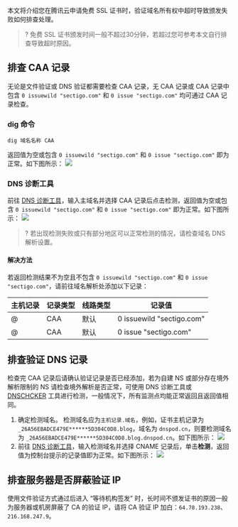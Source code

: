 本文将介绍您在腾讯云申请免费 SSL 证书时，验证域名所有权中超时导致颁发失败如何排查处理。
>? 免费 SSL 证书颁发时间一般不超过30分钟，若超过您可参考本文自行排查导致超时原因。
>


## 排查 CAA 记录
无论是文件验证或 DNS 验证都需要检查 CAA 记录，无 CAA 记录或 CAA 记录中包含 `0 issuewild "sectigo.com"` 和 `0 issue "sectigo.com"` 均可通过 CAA 记录检查。

### dig 命令
```
dig 域名名称 CAA
```
返回值为空或包含 `0 issuewild "sectigo.com"` 和  `0 issue "sectigo.com"` 即为正常。如下图所示：
![](https://qcloudimg.tencent-cloud.cn/raw/701834cfd1f7ba71c8bf855e52b21550.png)

### DNS 诊断工具
前往 [DNS 诊断工具](https://myssl.com/dns_check.html?checking=caa#dns_check)，输入主域名并选择 CAA 记录后点击检测，返回值为空或包含 `0 issuewild "sectigo.com"` 和 `0 issue "sectigo.com"` 即为正常。如下图所示：
![](https://qcloudimg.tencent-cloud.cn/raw/97efadf3a79cf636da56baf2dabb22cb.png)
>? 若出现检测失败或只有部分地区可以正常检测的情况，请检查域名 DNS 解析设置。
>

#### 解决方法
若返回检测结果不为空且不包含 `0 issuewild "sectigo.com"` 和 `0 issue "sectigo.com"`，请前往域名解析处添加以下记录：

|主机记录| 记录类型 | 线路类型 | 记录值 |
|---------|---------|---------|---------|
| @ | CAA | 默认 |0 issuewild "sectigo.com" |
| @ | CAA | 默认 |0 issue "sectigo.com" |


##  排查验证 DNS 记录
检查完 CAA 记录后请确认验证记录是否已经添加，若为自建 NS 或部分存在境外解析限制的 NS 请检查境外解析是否正常，可使用 DNS 诊断工具或 [DNSCHCKER](https://dnschecker.org/#CNAME/) 工具进行检测，一般情况下，所有监测点均能正常返回且返回值相同。
1. 确定检测域名。
检测域名应为`主机记录.域名`，例如，证书主机记录为`_26A56EBADCE479E******5D304C0D8.blog`，域名为 `dnspod.cn`，则要检测域名为 `_26A56EBADCE479E******5D304C0D8.blog.dnspod.cn`。如下图所示：
![](https://qcloudimg.tencent-cloud.cn/raw/5e2ae846c22565468b33a0862c0706f6.png)
2. 前往 [DNS 诊断工具](https://myssl.com/dns_check.html?checking=caa#dns_check)，输入检测域名并选择 CNAME 记录后，单击**检测**，返回值为控制台提示的记录值即为正常。如下图所示：
![](https://qcloudimg.tencent-cloud.cn/raw/20464f9d297d9a2efbc8567f33caadd3.png)

##  排查服务器是否屏蔽验证 IP
使用文件验证方式通过后进入 “等待机构签发” 时，长时间不颁发证书的原因一般为服务器或机房屏蔽了 CA 的验证 IP，请将 CA 验证 IP 加白：`64.78.193.238`、`216.168.247.9`。


